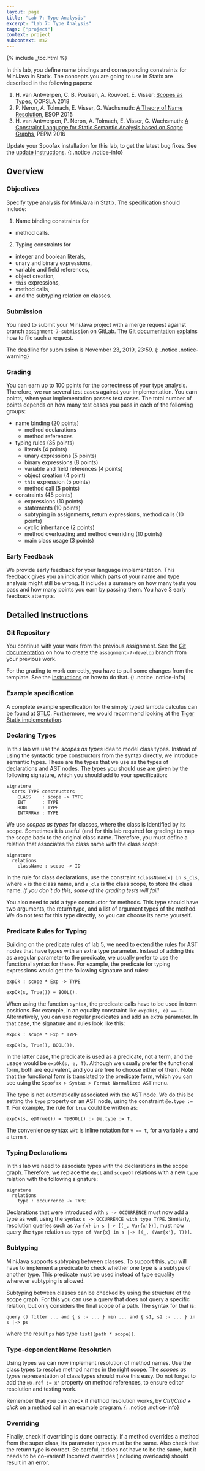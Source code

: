 ```yaml
---
layout: page
title: "Lab 7: Type Analysis"
excerpt: "Lab 7: Type Analysis"
tags: ["project"]
context: project
subcontext: ms2
---
```


{% include _toc.html %}

In this lab, you define name bindings and corresponding constraints for MiniJava in Statix. The
concepts you are going to use in Statix are described in the following papers:

1. H. van Antwerpen, C. B. Poulsen, A. Rouvoet, E. Visser: [Scopes as Types](https://researchr.org/publication/AntwerpenPRV18), OOPSLA 2018
2. P. Neron, A. Tolmach, E. Visser, G. Wachsmuth: [A Theory of Name Resolution](https://researchr.org/publication/TUD-SERG-2015-001), ESOP 2015
3. H. van Antwerpen, P. Neron, A. Tolmach, E. Visser, G. Wachsmuth: [A Constraint Language for Static Semantic Analysis based on Scope Graphs](https://researchr.org/publication/AntwerpenNTVW16), PEPM 2016

Update your Spoofax installation for this lab, to get the latest bug fixes.
See the [update instructions](/documentation/spoofax#updating).
{: .notice .notice-info}

## Overview

### Objectives

Specify type analysis for MiniJava in Statix. The specification should include:

1. Name binding constraints for
  * method calls.
2. Typing constraints for
  * integer and boolean literals,
  * unary and binary expressions,
  * variable and field references,
  * object creation,
  * `this` expressions,
  * method calls,
  * and the subtyping relation on classes.

### Submission

You need to submit your MiniJava project with a merge request against branch `assignment-7-submission` on GitLab.
The [Git documentation](/documentation/git.html#submitting-an-assignment) explains how to file such a request.

The deadline for submission is November 23, 2019, 23:59.
{: .notice .notice-warning}

### Grading

You can earn up to 100 points for the correctness of your type analysis. Therefore, we run several
test cases against your implementation. You earn points, when your implementation passes test
cases. The total number of points depends on how many test cases you pass in each of the following
groups:

* name binding (20 points)
  * method declarations
  * method references
* typing rules (35 points)
  * literals (4 points)
  * unary expressions (5 points)
  * binary expressions (8 points)
  * variable and field references (4 points)
  * object creation (4 point)
  * `this` expression (5 points)
  * method call (5 points)
* constraints (45 points)
  * expressions (10 points)
  * statements (10 points)
  * subtyping in assignments, return expressions, method calls (10 points)
  * cyclic inheritance (2 points)
  * method overloading and method overriding (10 points)
  * main class usage (3 points)

### Early Feedback

We provide early feedback for your language implementation. This feedback gives you an indication
which parts of your name and type analysis might still be wrong. It includes a summary on how many
tests you pass and how many points you earn by passing them. You have 3 early feedback attempts.

## Detailed Instructions

### Git Repository

You continue with your work from the previous assignment. See the
[Git documentation](/documentation/git.html#continue-from-previous-assignment) on how to create the
`assignment-7-develop` branch from your previous work.

For the grading to work correctly, you have to pull some changes from the template.
See the [instructions](/git.html/#pulling-in-changes-from-template) on how to do that.
{: .notice .notice-info}

### Example specification

A complete example specification for the simply typed lambda calculus can be found at [STLC](lab5-example.html). Furthermore, we would recommend looking at the [Tiger Statix implementation](https://github.com/MetaBorgCube/metaborg-tiger/blob/master/org.metaborg.lang.tiger.statix/trans/static-semantics.stx).

### Declaring Types

In this lab we use the _scopes as types_ idea to model class types. Instead of using the syntactic
type constructors from the syntax directly, we introduce semantic types. These are the types that we
use as the types of declarations and AST nodes. The types you should use are given by the following
signature, which you should add to your specification:

    signature
      sorts TYPE constructors
        CLASS    : scope -> TYPE
        INT      : TYPE
        BOOL     : TYPE
        INTARRAY : TYPE

We use _scopes as types_ for classes, where the class is identified by its scope. Sometimes it is
useful (and for this lab required for grading) to map the scope back to the original class
name. Therefore, you must define a relation that associates the class name with the class scope:

    signature
      relations
        className : scope -> ID
        
In the rule for class declarations, use the constraint `!className[x] in s_cls`, where `x` is the
class name, and `s_cls` is the class scope, to store the class name. *If you don't do this, some of
the grading tests will fail!*

You also need to add a type constructor for methods. This type should have two arguments, the return
type, and a list of argument types of the method. We do not test for this type directly, so you can
choose its name yourself.

### Predicate Rules for Typing

Building on the predicate rules of lab 5, we need to extend the rules for AST nodes that have types
with an extra type parameter. Instead of adding this as a regular parameter to the predicate, we
usually prefer to use the functional syntax for these. For example, the predicate for typing
expressions would get the following signature and rules:

    expOk : scope * Exp -> TYPE
    
    expOk(s, True()) = BOOL().

When using the function syntax, the predicate calls have to be used in term positions. For example,
in an equality constraint like `expOk(s, e) == T`. Alternatively, you can use regular predicates and
add an extra parameter. In that case, the signature and rules look like this:

    expOk : scope * Exp * TYPE
    
    expOk(s, True(), BOOL()).

In the latter case, the predicate is used as a predicate, not a term, and the usage would be
`expOk(s, e, T)`. Although we usually prefer the functional form, both are equivalent, and you are
free to choose either of them. Note that the functional form is translated to the predicate form,
which you can see using the `Spoofax > Syntax > Format Normalized AST` menu.

The type is not automatically associated with the AST node. We do this be setting the `type`
property on an AST node, using the constraint `@e.type := T`. For example, the rule for `true` could
be written as:

    expOk(s, e@True()) = T@BOOL() :- @e.type := T.

The convenience syntax `v@t` is inline notation for `v == t`, for a variable `v` and a term `t`.

### Typing Declarations

In this lab we need to associate types with the declarations in the scope graph. Therefore, we
replace the `decl` and `scopeOf` relations with a new `type` relation with the following signature:

    signature
      relations
        type : occurrence -> TYPE

Declarations that were introduced with `s -> OCCURRENCE` must now add a type as well, using the
syntax `s -> OCCURRENCE with type TYPE`. Similarly, resolution queries such as `Var{x} in s |-> [(_,
Var{x'})]`, must now query the `type` relation as `type of Var{x} in s |-> [(_, (Var{x'}, T))]`.

### Subtyping

MiniJava supports subtyping between classes. To support this, you will have to implement a predicate
to check whether one type is a subtype of another type. This predicate must be used instead of type
equality wherever subtyping is allowed.

Subtyping between classes can be checked by using the structure of the scope graph. For this you can
use a query that does not query a specific relation, but only considers the final scope of a
path. The syntax for that is:

    query () filter ... and { s :- ... } min ... and { s1, s2 :- ... } in s |-> ps

where the result `ps` has type `list((path * scope))`.

### Type-dependent Name Resolution

Using types we can now implement resolution of method names. Use the class types to resolve method
names in the right scope. The _scopes as types_ representation of class types should make this
easy. Do not forget to add the `@x.ref := x'` property on method references, to ensure editor
resolution and testing work.

Remember that you can check if method resolution works, by *Ctrl/Cmd + click* on a method call in an
example program.
{: .notice .notice-info}

### Overriding

Finally, check if overriding is done correctly. If a method overrides a method from the super class,
its parameter types must be the same. Also check that the return type is correct. Be careful, it
does not have to be the same, but it needs to be co-variant! Incorrect overrides (including
overloads) should result in an error.
